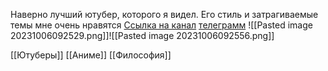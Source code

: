Наверно лучший ютубер, которого я видел. Его стиль и затрагиваемые темы мне очень нравятся
[Ссылка на канал](https://www.youtube.com/@puhovoe)
[телеграмм](https://t.me/puhovoe)
![[Pasted image 20231006092529.png]]![[Pasted image 20231006092556.png]]

[[Ютуберы]] [[Аниме]] [[Философия]]